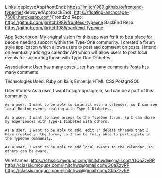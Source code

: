 Links:
deployedApp(frontEnd):
  https://jlmitch1989.github.io/frontend-typeone/
deployedApp(backEnd):
  https://floating-anchorage-75081.herokuapp.com/
FrontEnd Repo:
  https://github.com/jlmitch1989/frontend-typeone
BackEnd Repo:
  https://github.com/jlmitch1989/backend-typeone

App Description:
My original vision for this app was for it to be a place for people needing
support within the Type-One community. I created a forum style application which
allows users to post and comment on posts. I intend on eventually adding a calendar
API which will allow users to post local events for supporting those with Type-One
Diabetes.


Associations:
User has many posts
User has many comments
Posts has many comments


Technologies Used:
Ruby on Rails
Ember.js
HTML
CSS
PostgreSQL


User Stories:
	As a user, I want to sign-up/sign-in, so I can be a part of this community.

	As a user, I want to be able to interact with a calender, so I can see local Boston events dealing with Type-1 Diabetes.

	As a user, I want to have access to the TypeOne forum, so I can share my experiences with Type-1 Diabetes with others.

	As a user, I want to be able to add, edit or delete threads that I have created in the forum, so I can be fully able to participate in the TypeOne community.

	As a user, I want to be able to add local events to the calendar, so others can be aware.


Wireframes:
https://classic.moqups.com/jlmitchwd@gmail.com/GQaZzvRP
https://classic.moqups.com/jlmitchwd@gmail.com/GQaZzvRP
https://classic.moqups.com/jlmitchwd@gmail.com/GQaZzvRP
